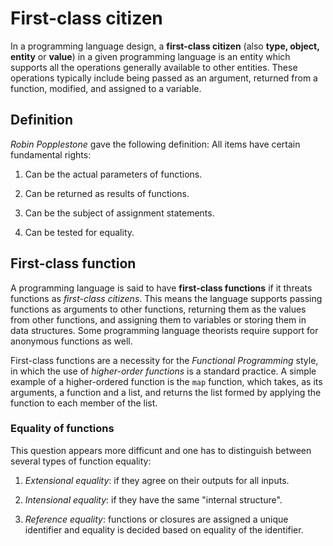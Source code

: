 # First-class citizen

In a programming language design, a __first-class citizen__ (also __type, object, entity__ or __value__) in a given programming language is an entity which supports all the operations generally available to other entities. These operations typically include being passed as an argument, returned from a function, modified, and assigned to a variable.

## Definition

_Robin Popplestone_ gave the following definition: All items have certain fundamental rights:

1. Can be the actual parameters of functions.

2. Can be returned as results of functions.

3. Can be the subject of assignment statements.

4. Can be tested for equality.

## First-class function

A programming language is said to have __first-class functions__ if it threats functions as _first-class citizens_. This means the language supports passing functions as arguments to other functions, returning them as the values from other functions, and assigning them to variables or storing them in data structures. Some programming language theorists require support for anonymous functions as well.

First-class functions are a necessity for the _Functional Programming_ style, in which the use of _higher-order functions_ is a standard practice. A simple example of a higher-ordered function is the `map` function, which takes, as its arguments, a function and a list, and returns the list formed by applying the function to each member of the list.

### Equality of functions

This question appears more difficunt and one has to distinguish between several types of function equality:

1. _Extensional equality_: if they agree on their outputs for all inputs.

2. _Intensional equality_: if they have the same "internal structure".

3. _Reference equality_: functions or closures are assigned a unique identifier and equality is decided based on equality of the identifier.

